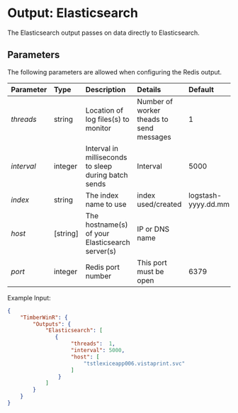 # Output: Elasticsearch

The Elasticsearch output passes on data directly to Elasticsearch.

## Parameters
The following parameters are allowed when configuring the Redis output.

| Parameter     |   Type   |  Description                                                | Details               |  Default |
| :-------------|:---------|:------------------------------------------------------------| :---------------------------  | :-- |
| *threads*     | string   | Location of log files(s) to monitor                         | Number of worker theads to send messages | 1 |
| *interval*    | integer  | Interval in milliseconds to sleep during batch sends        | Interval       | 5000 |
| *index*       | string   | The index name to use                                       | index used/created | logstash-yyyy.dd.mm |
| *host*        | [string] | The hostname(s) of your Elasticsearch server(s) | IP or DNS name |  |
| *port*        | integer  | Redis port number                                           | This port must be open  | 6379  |

Example Input:
```json
{
    "TimberWinR": {
        "Outputs": {
            "Elasticsearch": [
               { 
                    "threads":  1,   
                    "interval": 5000,                             
                    "host": [
                        "tstlexiceapp006.vistaprint.svc"
                    ]
                }
            ]
		}
	}
}
```